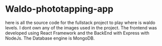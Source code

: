 # Waldo-phototapping-app
here is all the source code for the fullstack project to play where is waldo levels. I dont own any of the images used in the project. The frontend was developed using React Framework and the BackEnd with Express with NodeJs. The Database engine is MongoDB. 
